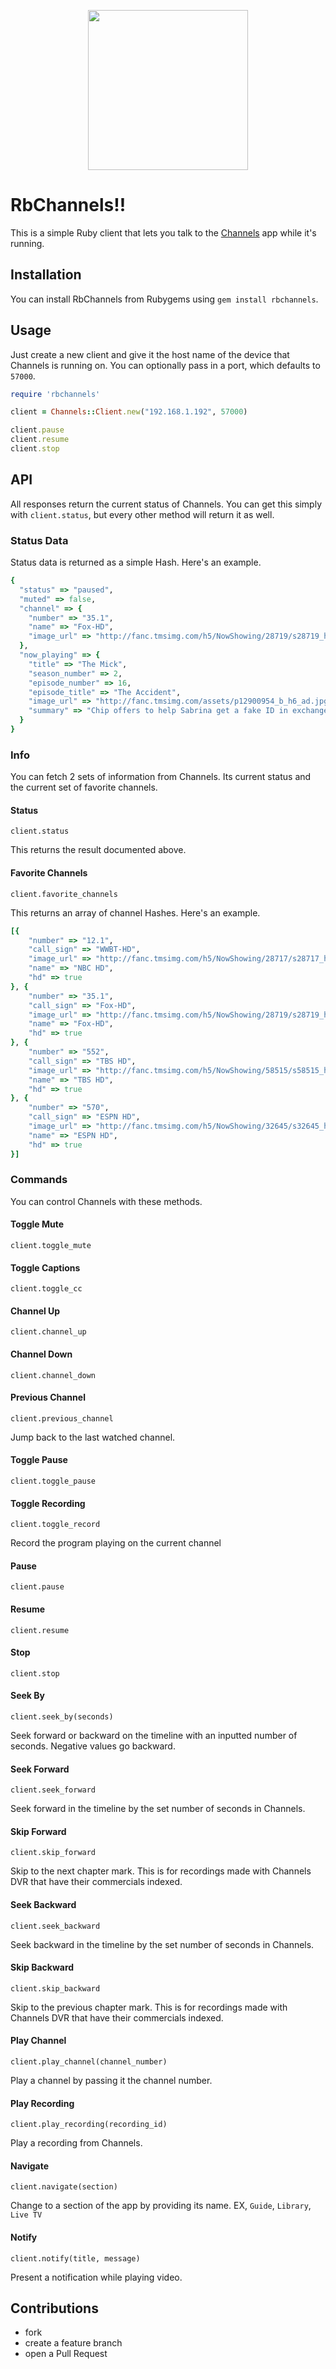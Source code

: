 <p align="center">
<a href="https://getchannels.com"><img src="http://getchannels.com/assets/img/icon-1024.png" width="256"></a>
</p>

# RbChannels!!

This is a simple Ruby client that lets you talk to the [Channels](https://getchannels.com) app while it's running.

## Installation

You can install RbChannels from Rubygems using `gem install rbchannels`.

## Usage

Just create a new client and give it the host name of the device that Channels is running on. You can optionally pass in a port, which defaults to `57000`.

```ruby
require 'rbchannels'

client = Channels::Client.new("192.168.1.192", 57000)

client.pause
client.resume
client.stop
```

## API

All responses return the current status of Channels. You can get this simply with `client.status`, but every other method will return it as well.

### Status Data

Status data is returned as a simple Hash. Here's an example.

```ruby
{
  "status" => "paused",
  "muted" => false,
  "channel" => {
    "number" => "35.1",
    "name" => "Fox-HD",
    "image_url" => "http://fanc.tmsimg.com/h5/NowShowing/28719/s28719_h5_aa.png"
  },
  "now_playing" => {
    "title" => "The Mick",
    "season_number" => 2,
    "episode_number" => 16,
    "episode_title" => "The Accident",
    "image_url" => "http://fanc.tmsimg.com/assets/p12900954_b_h6_ad.jpg",
    "summary" => "Chip offers to help Sabrina get a fake ID in exchange for a night out with her and her friends."
  }
}
```

### Info

You can fetch 2 sets of information from Channels. Its current status and the
current set of favorite channels.

#### Status

    client.status

This returns the result documented above.


#### Favorite Channels

    client.favorite_channels

This returns an array of channel Hashes. Here's an example.

```ruby
[{
	"number" => "12.1",
	"call_sign" => "WWBT-HD",
	"image_url" => "http://fanc.tmsimg.com/h5/NowShowing/28717/s28717_h5_aa.png",
	"name" => "NBC HD",
	"hd" => true
}, {
	"number" => "35.1",
	"call_sign" => "Fox-HD",
	"image_url" => "http://fanc.tmsimg.com/h5/NowShowing/28719/s28719_h5_aa.png",
	"name" => "Fox-HD",
	"hd" => true
}, {
	"number" => "552",
	"call_sign" => "TBS HD",
	"image_url" => "http://fanc.tmsimg.com/h5/NowShowing/58515/s58515_h5_aa.png",
	"name" => "TBS HD",
	"hd" => true
}, {
	"number" => "570",
	"call_sign" => "ESPN HD",
	"image_url" => "http://fanc.tmsimg.com/h5/NowShowing/32645/s32645_h5_aa.png",
	"name" => "ESPN HD",
	"hd" => true
}]
```

### Commands

You can control Channels with these methods.

#### Toggle Mute
    client.toggle_mute

#### Toggle Captions
    client.toggle_cc

#### Channel Up
    client.channel_up

#### Channel Down
    client.channel_down

#### Previous Channel
    client.previous_channel
Jump back to the last watched channel.

#### Toggle Pause
    client.toggle_pause

#### Toggle Recording
    client.toggle_record
Record the program playing on the current channel

#### Pause
    client.pause

#### Resume
    client.resume

#### Stop
    client.stop

#### Seek By
    client.seek_by(seconds)
Seek forward or backward on the timeline with an inputted number of seconds. Negative values go backward.

#### Seek Forward
    client.seek_forward
Seek forward in the timeline by the set number of seconds in Channels.

#### Skip Forward
    client.skip_forward
Skip to the next chapter mark. This is for recordings made with Channels DVR that have their commercials indexed.

#### Seek Backward
    client.seek_backward
Seek backward in the timeline by the set number of seconds in Channels.

#### Skip Backward
    client.skip_backward
Skip to the previous chapter mark. This is for recordings made with Channels DVR that have their commercials indexed.

#### Play Channel
    client.play_channel(channel_number)
Play a channel by passing it the channel number.

#### Play Recording
    client.play_recording(recording_id)
Play a recording from Channels.

#### Navigate
    client.navigate(section)
Change to a section of the app by providing its name. EX, `Guide`, `Library`, `Live TV`

#### Notify
    client.notify(title, message)
Present a notification while playing video.

## Contributions

* fork
* create a feature branch
* open a Pull Request
